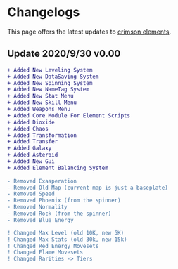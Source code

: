 <h1>Changelogs</h1>
<p>This page offers the latest updates to <a href="https://www.roblox.com/games/5737289265/Crimson-Elements-REMAKE">crimson elements</a>.</p>
<h2><b>Update 2020/9/30 v0.00</b></h2>

```diff
+ Added New Leveling System 
+ Added New DataSaving System 
+ Added New Spinning System 
+ Added New NameTag System 
+ Added New Stat Menu 
+ Added New Skill Menu 
+ Added Weapons Menu 
+ Added Core Module For Element Scripts 
+ Added Dioxide 
+ Added Chaos 
+ Added Transformation 
+ Added Transfer 
+ Added Galaxy 
+ Added Asteroid 
+ Added New Gui 
+ Added Element Balancing System 
 
- Removed Exasperation 
- Removed Old Map (current map is just a baseplate) 
- Removed Speed 
- Removed Phoenix (from the spinner) 
- Removed Normality 
- Removed Rock (from the spinner) 
- Removed Blue Energy

! Changed Max Level (old 10K, new 5K) 
! Changed Max Stats (old 30k, new 15k)
! Changed Red Energy Movesets
! Changed Flame Movesets 
! Changed Rarities -> Tiers
```
